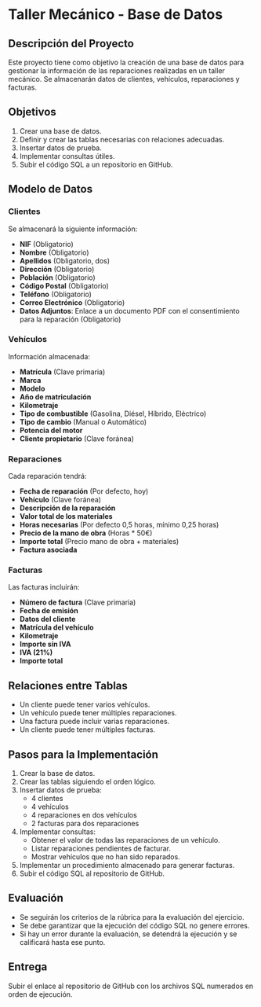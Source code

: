 # Taller Mecánico - Base de Datos

## Descripción del Proyecto
Este proyecto tiene como objetivo la creación de una base de datos para gestionar la información de las reparaciones realizadas en un taller mecánico. Se almacenarán datos de clientes, vehículos, reparaciones y facturas.

## Objetivos
1. Crear una base de datos.
2. Definir y crear las tablas necesarias con relaciones adecuadas.
3. Insertar datos de prueba.
4. Implementar consultas útiles.
5. Subir el código SQL a un repositorio en GitHub.

## Modelo de Datos

### Clientes
Se almacenará la siguiente información:
- **NIF** (Obligatorio)
- **Nombre** (Obligatorio)
- **Apellidos** (Obligatorio, dos)
- **Dirección** (Obligatorio)
- **Población** (Obligatorio)
- **Código Postal** (Obligatorio)
- **Teléfono** (Obligatorio)
- **Correo Electrónico** (Obligatorio)
- **Datos Adjuntos**: Enlace a un documento PDF con el consentimiento para la reparación (Obligatorio)

### Vehículos
Información almacenada:
- **Matrícula** (Clave primaria)
- **Marca**
- **Modelo**
- **Año de matriculación**
- **Kilometraje**
- **Tipo de combustible** (Gasolina, Diésel, Híbrido, Eléctrico)
- **Tipo de cambio** (Manual o Automático)
- **Potencia del motor**
- **Cliente propietario** (Clave foránea)

### Reparaciones
Cada reparación tendrá:
- **Fecha de reparación** (Por defecto, hoy)
- **Vehículo** (Clave foránea)
- **Descripción de la reparación**
- **Valor total de los materiales**
- **Horas necesarias** (Por defecto 0,5 horas, mínimo 0,25 horas)
- **Precio de la mano de obra** (Horas * 50€)
- **Importe total** (Precio mano de obra + materiales)
- **Factura asociada**

### Facturas
Las facturas incluirán:
- **Número de factura** (Clave primaria)
- **Fecha de emisión**
- **Datos del cliente**
- **Matrícula del vehículo**
- **Kilometraje**
- **Importe sin IVA**
- **IVA (21%)**
- **Importe total**

## Relaciones entre Tablas
- Un cliente puede tener varios vehículos.
- Un vehículo puede tener múltiples reparaciones.
- Una factura puede incluir varias reparaciones.
- Un cliente puede tener múltiples facturas.

## Pasos para la Implementación
1. Crear la base de datos.
2. Crear las tablas siguiendo el orden lógico.
3. Insertar datos de prueba:
   - 4 clientes
   - 4 vehículos
   - 4 reparaciones en dos vehículos
   - 2 facturas para dos reparaciones
4. Implementar consultas:
   - Obtener el valor de todas las reparaciones de un vehículo.
   - Listar reparaciones pendientes de facturar.
   - Mostrar vehículos que no han sido reparados.
5. Implementar un procedimiento almacenado para generar facturas.
6. Subir el código SQL al repositorio de GitHub.

## Evaluación
- Se seguirán los criterios de la rúbrica para la evaluación del ejercicio.
- Se debe garantizar que la ejecución del código SQL no genere errores.
- Si hay un error durante la evaluación, se detendrá la ejecución y se calificará hasta ese punto.

## Entrega
Subir el enlace al repositorio de GitHub con los archivos SQL numerados en orden de ejecución.
